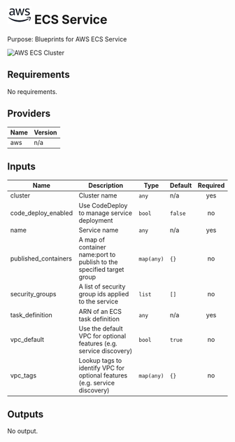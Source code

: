 # ![AWS](aws-logo.png) ECS Service

Purpose: Blueprints for AWS ECS Service

![AWS ECS Cluster](aws\_ecs\_service.png)

## Requirements

No requirements.

## Providers

| Name | Version |
|------|---------|
| aws | n/a |

## Inputs

| Name | Description | Type | Default | Required |
|------|-------------|------|---------|:--------:|
| cluster | Cluster name | `any` | n/a | yes |
| code\_deploy\_enabled | Use CodeDeploy to manage service deployment | `bool` | `false` | no |
| name | Service name | `any` | n/a | yes |
| published\_containers | A map of container name:port to publish to the specified target group | `map(any)` | `{}` | no |
| security\_groups | A list of security group ids applied to the service | `list` | `[]` | no |
| task\_definition | ARN of an ECS task definition | `any` | n/a | yes |
| vpc\_default | Use the default VPC for optional features (e.g. service discovery) | `bool` | `true` | no |
| vpc\_tags | Lookup tags to identify VPC for optional features (e.g. service discovery) | `map(any)` | `{}` | no |

## Outputs

No output.

